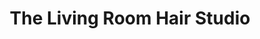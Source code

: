 ---
title: "The Living Room Hair Studio"
url: /toronto/the-living-room-hair-studio/
shop: hairdresser
---